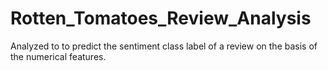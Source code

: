 # Rotten_Tomatoes_Review_Analysis
Analyzed to to predict the sentiment class label of a review on the basis of the numerical features.

